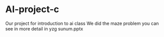 # AI-project-c
Our project for introduction to ai class
We did the maze problem you can see in more detail in yzg sunum.pptx

